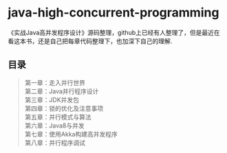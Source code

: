 # java-high-concurrent-programming
《实战Java高并发程序设计》源码整理，github上已经有人整理了，但是最近在看这本书，还是自己把每章代码整理下，也加深下自己的理解.

## 目录
> 第一章：走入并行世界<br />
> 第二章：Java并行程序设计<br />
> 第三章：JDK并发包<br />
> 第四章：锁的优化及注意事项<br />
> 第五章：并行模式与算法<br />
> 第六章：Java8与并发<br />
> 第七章：使用Akka构建高并发程序<br />
> 第八章：并行程序调试<br />
